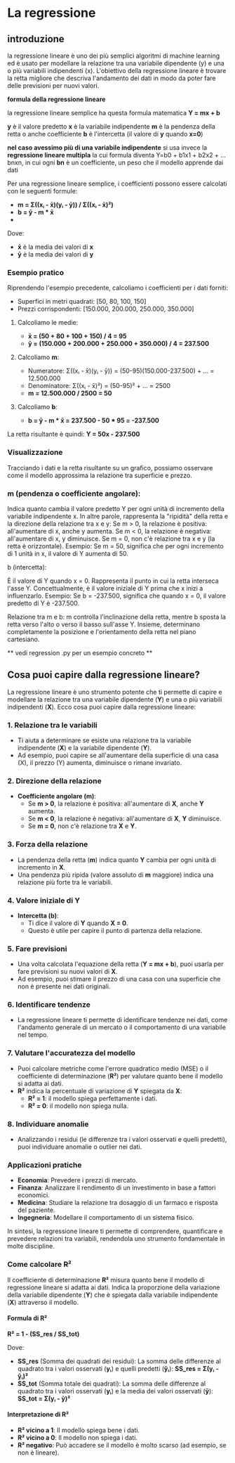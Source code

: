# La regressione

## introduzione
la regressione lineare è uno dei più semplici algoritmi di machine learning ed è usato per modellare la relazione tra una variabile dipendente (y) e una o più variabili indipendenti (x). L'obiettivo della regressione lineare è trovare la retta migliore che descriva l'andamento dei dati in modo da poter fare delle previsioni per nuovi valori. 

**formula della regressione lineare**

 la regressione lineare semplice ha questa formula matematica
**Y = mx + b**

**y** è il valore predetto 
**x** è la variabile indipendente
**m** è la pendenza della retta o anche coefficiente
**b** è l'intercetta (il valore di **y** quando **x=0**)

**nel caso avessimo più di una variabile indipendente** si usa invece la **regressione lineare multipla** la cui formula diventa Y=b0 + b1x1 + b2x2 + ... bnxn, in cui ogni **bn** è un coefficiente, un peso che il modello apprende dai dati 

Per una regressione lineare semplice, i coefficienti possono essere calcolati con le seguenti formule:

- **m = Σ((xᵢ - x̄)(yᵢ - ȳ)) / Σ((xᵢ - x̄)²)**
- **b = ȳ - m * x̄**
- 
Dove:
- **x̄** è la media dei valori di **x**
- **ȳ** è la media dei valori di **y**


### Esempio pratico

Riprendendo l'esempio precedente, calcoliamo i coefficienti per i dati forniti:

- Superfici in metri quadrati: [50, 80, 100, 150]
- Prezzi corrispondenti: [150.000, 200.000, 250.000, 350.000]

1. Calcoliamo le medie:
   - **x̄ = (50 + 80 + 100 + 150) / 4 = 95**
   - **ȳ = (150.000 + 200.000 + 250.000 + 350.000) / 4 = 237.500**

2. Calcoliamo **m**:
   - Numeratore: Σ((xᵢ - x̄)(yᵢ - ȳ)) = (50-95)(150.000-237.500) + ... = 12.500.000
   - Denominatore: Σ((xᵢ - x̄)²) = (50-95)² + ... = 2500
   - **m = 12.500.000 / 2500 = 50**

3. Calcoliamo **b**:
   - **b = ȳ - m * x̄ = 237.500 - 50 * 95 = -237.500**

La retta risultante è quindi:
**Y = 50x - 237.500**

### Visualizzazione

Tracciando i dati e la retta risultante su un grafico, possiamo osservare come il modello approssima la relazione tra superficie e prezzo.

### m (pendenza o coefficiente angolare):

Indica quanto cambia il valore predetto Y per ogni unità di incremento della variabile indipendente x.
In altre parole, rappresenta la "ripidità" della retta e la direzione della relazione tra x e y:
Se m > 0, la relazione è positiva: all'aumentare di x, anche y aumenta.
Se m < 0, la relazione è negativa: all'aumentare di x, y diminuisce.
Se m = 0, non c'è relazione tra x e y (la retta è orizzontale).
Esempio: Se m = 50, significa che per ogni incremento di 1 unità in x, il valore di Y aumenta di 50.

b (intercetta):

È il valore di Y quando x = 0.
Rappresenta il punto in cui la retta interseca l'asse Y.
Concettualmente, è il valore iniziale di Y prima che x inizi a influenzarlo.
Esempio: Se b = -237.500, significa che quando x = 0, il valore predetto di Y è -237.500.

Relazione tra m e b:
m controlla l'inclinazione della retta, mentre b sposta la retta verso l'alto o verso il basso sull'asse Y.
Insieme, determinano completamente la posizione e l'orientamento della retta nel piano cartesiano.


** vedi regression .py per un esempio concreto **
## Cosa puoi capire dalla regressione lineare?

La regressione lineare è uno strumento potente che ti permette di capire e modellare la relazione tra una variabile dipendente (**Y**) e una o più variabili indipendenti (**X**). Ecco cosa puoi capire dalla regressione lineare:

### 1. Relazione tra le variabili
- Ti aiuta a determinare se esiste una relazione tra la variabile indipendente (**X**) e la variabile dipendente (**Y**).
- Ad esempio, puoi capire se all'aumentare della superficie di una casa (X), il prezzo (Y) aumenta, diminuisce o rimane invariato.

### 2. Direzione della relazione
- **Coefficiente angolare (m)**:
  - Se **m > 0**, la relazione è positiva: all'aumentare di **X**, anche **Y** aumenta.
  - Se **m < 0**, la relazione è negativa: all'aumentare di **X**, **Y** diminuisce.
  - Se **m = 0**, non c'è relazione tra **X** e **Y**.

### 3. Forza della relazione
- La pendenza della retta (**m**) indica quanto **Y** cambia per ogni unità di incremento in **X**.
- Una pendenza più ripida (valore assoluto di **m** maggiore) indica una relazione più forte tra le variabili.

### 4. Valore iniziale di Y
- **Intercetta (b)**:
  - Ti dice il valore di **Y** quando **X = 0**.
  - Questo è utile per capire il punto di partenza della relazione.

### 5. Fare previsioni
- Una volta calcolata l'equazione della retta (**Y = mx + b**), puoi usarla per fare previsioni su nuovi valori di **X**.
- Ad esempio, puoi stimare il prezzo di una casa con una superficie che non è presente nei dati originali.

### 6. Identificare tendenze
- La regressione lineare ti permette di identificare tendenze nei dati, come l'andamento generale di un mercato o il comportamento di una variabile nel tempo.

### 7. Valutare l'accuratezza del modello
- Puoi calcolare metriche come l'errore quadratico medio (MSE) o il coefficiente di determinazione (**R²**) per valutare quanto bene il modello si adatta ai dati.
- **R²** indica la percentuale di variazione di **Y** spiegata da **X**:
  - **R² = 1**: il modello spiega perfettamente i dati.
  - **R² = 0**: il modello non spiega nulla.

### 8. Individuare anomalie
- Analizzando i residui (le differenze tra i valori osservati e quelli predetti), puoi individuare anomalie o outlier nei dati.

### Applicazioni pratiche
- **Economia**: Prevedere i prezzi di mercato.
- **Finanza**: Analizzare il rendimento di un investimento in base a fattori economici.
- **Medicina**: Studiare la relazione tra dosaggio di un farmaco e risposta del paziente.
- **Ingegneria**: Modellare il comportamento di un sistema fisico.

In sintesi, la regressione lineare ti permette di comprendere, quantificare e prevedere relazioni tra variabili, rendendola uno strumento fondamentale in molte discipline.
### Come calcolare **R²**

Il coefficiente di determinazione **R²** misura quanto bene il modello di regressione lineare si adatta ai dati. Indica la proporzione della variazione della variabile dipendente (**Y**) che è spiegata dalla variabile indipendente (**X**) attraverso il modello.

#### Formula di **R²**
**R² = 1 - (SS_res / SS_tot)**

Dove:
- **SS_res** (Somma dei quadrati dei residui): La somma delle differenze al quadrato tra i valori osservati (**yᵢ**) e quelli predetti (**ŷᵢ**):
  **SS_res = Σ(yᵢ - ŷᵢ)²**
- **SS_tot** (Somma totale dei quadrati): La somma delle differenze al quadrato tra i valori osservati (**yᵢ**) e la media dei valori osservati (**ȳ**):
  **SS_tot = Σ(yᵢ - ȳ)²**

#### Interpretazione di **R²**
- **R² vicino a 1**: Il modello spiega bene i dati.
- **R² vicino a 0**: Il modello non spiega i dati.
- **R² negativo**: Può accadere se il modello è molto scarso (ad esempio, se non è lineare).
